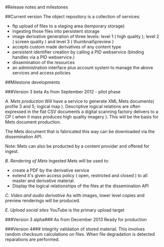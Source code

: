 #Release notes and milestones

##Current version
The object repository is a collection of services:

 - ftp upload of files to a staging area (temporary storage)
 - ingesting those files into persistent storage
 - image derivative generation of three levels: level 1 ( high quality ); level 2 ( screen quality ) and level 3 ( thumbnail\preview )
 - accepts custom made derivatives of any content type
 - persistent identifier creation by calling a PID webservice (binding handles via a PID webservice.)
 - dissemination of the resources
 - an administration interface plus account system to manage the above services and access policies

##Milestone developments

###Version 3 beta
As from September 2012 - pilot phase

*A. Mets production*
Will have a service to generate XML Mets documents( profile 3 and 5; logical map ).
Descriptive logical relations are often expressed in the flat CSV documents a digital scanning factory delivers
to a CP ( when it mass produces high quality imagery ). This  will be the basis for Mets document production.

The Mets document that is fabricated this way can be downloaded via the dissemination API.

Note: Mets can also be producted by a content provider and offered for ingest.

*B. Rendering of Mets*
Ingested Mets will be used to:
 - create a PDF by the derivative service
 - extend it's given access policy ( open, restricted and closed ) to all master and derivative
material.
 - Display the logical relationships of the files at the dissemination API

*C. Video and audio derivative*
As with images, lower level copies and preview renderings will be produced.

*E. Upload social sites*
YouTube is the primary upload target

###Version 3 alpha###
As from December 2013
Ready for production

###Version 4###
Integrity validation of stored material. This involves random checksum calculations on files.
 When file degradation is detected reparations are performed.
